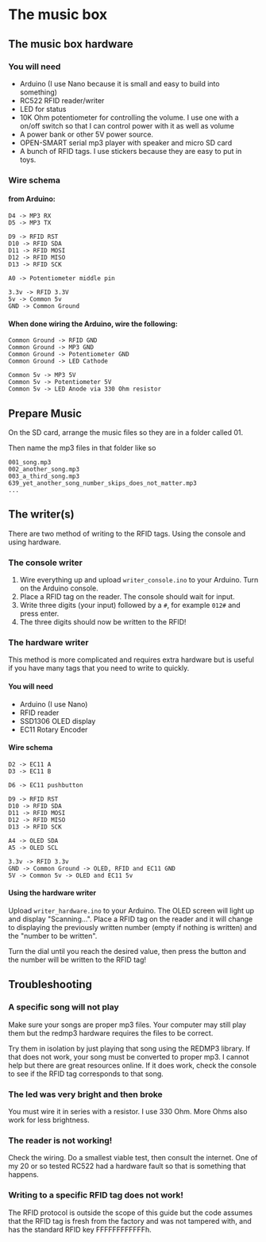 # The music box

## The music box hardware

### You will need

- Arduino (I use Nano because it is small and easy to build into something)
- RC522 RFID reader/writer
- LED for status
- 10K Ohm potentiometer for controlling the volume. I use one with a on/off switch so that I can control power with it as well as volume
- A power bank or other 5V power source.
- OPEN-SMART serial mp3 player with speaker and micro SD card
- A bunch of RFID tags. I use stickers because they are easy to put in toys.

### Wire schema 

#### from Arduino:
```
D4 -> MP3 RX
D5 -> MP3 TX

D9 -> RFID RST
D10 -> RFID SDA
D11 -> RFID MOSI
D12 -> RFID MISO
D13 -> RFID SCK

A0 -> Potentiometer middle pin

3.3v -> RFID 3.3V
5v -> Common 5v
GND -> Common Ground 
```

#### When done wiring the Arduino, wire the following:
```
Common Ground -> RFID GND
Common Ground -> MP3 GND
Common Ground -> Potentiometer GND
Common Ground -> LED Cathode

Common 5v -> MP3 5V
Common 5v -> Potentiometer 5V
Common 5v -> LED Anode via 330 Ohm resistor
```
## Prepare Music
On the SD card, arrange the music files so they are in a folder called 01. 

Then name the mp3 files in that folder like so
```
001_song.mp3
002_another_song.mp3
003_a_third_song.mp3
639_yet_another_song_number_skips_does_not_matter.mp3
...
```

## The writer(s)
There are two method of writing to the RFID tags. Using the console and using hardware. 


### The console writer 
1. Wire everything up and upload `writer_console.ino` to your Arduino. Turn on the Arduino console.
2. Place a RFID tag on the reader. The console should wait for input.
3. Write three digits (your input) followed by a `#`, for example `012#` and press enter.
4. The three digits should now be written to the RFID!

### The hardware writer
This method is more complicated and requires extra hardware but is useful if you have many tags that you need to write to quickly.

#### You will need
- Arduino (I use Nano)
- RFID reader
- SSD1306 OLED display
- EC11 Rotary Encoder

#### Wire schema
```
D2 -> EC11 A
D3 -> EC11 B

D6 -> EC11 pushbutton

D9 -> RFID RST
D10 -> RFID SDA
D11 -> RFID MOSI
D12 -> RFID MISO
D13 -> RFID SCK

A4 -> OLED SDA
A5 -> OLED SCL

3.3v -> RFID 3.3v
GND -> Common Ground -> OLED, RFID and EC11 GND
5V -> Common 5v -> OLED and EC11 5v
```

#### Using the hardware writer
Upload `writer_hardware.ino` to your Arduino.
The OLED screen will light up and display "Scanning...". Place a RFID tag on the reader and it will change to displaying the previously written number (empty if nothing is written) and the "number to be written".

Turn the dial until you reach the desired value, then press the button and the number will be written to the RFID tag!


## Troubleshooting

### A specific song will not play
Make sure your songs are proper mp3 files. Your computer may still play them but the redmp3 hardware requires the files to be correct.

Try them in isolation by just playing that song using the REDMP3 library. If that does not work, your song must be converted to proper mp3. I cannot help but there are great resources online.
If it does work, check the console to see if the RFID tag corresponds to that song.

### The led was very bright and then broke
You must wire it in series with a resistor. I use 330 Ohm. More Ohms also work for less brightness.

### The reader is not working!
Check the wiring. Do a smallest viable test, then consult the internet. One of my 20 or so tested RC522 had a hardware fault so that is something that happens.

### Writing to a specific RFID tag does not work!
The RFID protocol is outside the scope of this guide but the code assumes that the RFID tag is fresh from the factory and was not tampered with, and has the standard RFID key FFFFFFFFFFFFh.
